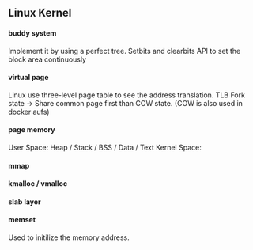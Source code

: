 ## Linux Kernel

#### buddy system 
Implement it by using a perfect tree. Setbits and clearbits API to set the block area continuously

#### virtual page 
Linux use three-level page table to see the address translation.
TLB 
Fork state -> Share common page first than COW state. (COW is also used in docker aufs)

#### page memory 
User Space: Heap / Stack / BSS / Data / Text 
Kernel Space: 

#### mmap


#### kmalloc / vmalloc

#### slab layer

#### memset 
Used to initilize the memory address.